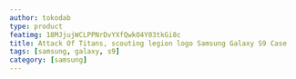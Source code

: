 ```yaml
---
author: tokodab
type: product
featimg: 18MJjujWCLPPNrDvYXfQwkO4Y03tkGi8c
title: Attack Of Titans, scouting legion logo Samsung Galaxy S9 Case
tags: [samsung, galaxy, s9]
category: [samsung]
---
```

